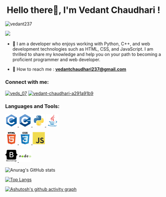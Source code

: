 <h1 align="center">Hello there👋, I'm Vedant Chaudhari !</h1>
<p align="left"> <img src="https://komarev.com/ghpvc/?username=vedant237&label=Profile%20views&color=0e75b6&style=flat" alt="vedant237" /> </p>
<p align="left"> <img src="C:\Users\VISHWANATH CHAUDHARI\Downloads\Blue Geometric Technology LinkedIn Banner.png"/> </p>


- 🌱 I am a developer who enjoys working with Python, C++, and web development technologies such as HTML, CSS, and JavaScript. I am thrilled to share my knowledge and help you on your path to becoming a proficient programmer and web developer.

- 📩 How to reach me : **vedantchaudhari237@gmail.com**

<h3 align="left">Connect with me:</h3>
<p align="left">
<a href="https://twitter.com/veds_07" target="blank"><img align="center" src="https://raw.githubusercontent.com/rahuldkjain/github-profile-readme-generator/master/src/images/icons/Social/twitter.svg" alt="veds_07" height="30" width="40" /></a> 
 <a href="https://linkedin.com/in/vedant-chaudhari-a291a91b9" target="blank"><img align="center" src="https://raw.githubusercontent.com/rahuldkjain/github-profile-readme-generator/master/src/images/icons/Social/linked-in-alt.svg" alt="vedant-chaudhari-a291a91b9" height="30" width="40" /></a>
</p>

<h3 align="left">Languages and Tools:</h3>
<a href="https://www.cprogramming.com/" target="_blank" rel="noreferrer"> <img src="https://raw.githubusercontent.com/devicons/devicon/master/icons/c/c-original.svg" alt="c" width="40" height="40"/> </a>
<align="left"> <a href="https://www.w3schools.com/cpp/" target="_blank" rel="noreferrer"> <img src="https://raw.githubusercontent.com/devicons/devicon/master/icons/cplusplus/cplusplus-original.svg" alt="cplusplus" width="40" height="40"/> </a> <a href="https://www.python.org" target="_blank" rel="noreferrer"> <img src="https://raw.githubusercontent.com/devicons/devicon/master/icons/python/python-original.svg" alt="python" width="40" height="40"/> </a>
<a href="https://www.java.com" target="_blank" rel="noreferrer"> <img src="https://raw.githubusercontent.com/devicons/devicon/master/icons/java/java-original.svg" alt="java" width="40" height="40"/></a>
<p>
 <a href="https://www.w3.org/html/" target="_blank" rel="noreferrer"> <img src="https://raw.githubusercontent.com/devicons/devicon/master/icons/html5/html5-original-wordmark.svg" alt="html5" width="40" height="40"/>
  <a href="https://www.w3schools.com/css/" target="_blank" rel="noreferrer"> <img src="https://raw.githubusercontent.com/devicons/devicon/master/icons/css3/css3-original-wordmark.svg" alt="css3" width="40" height="40"/> </a> 
 <a href="https://developer.mozilla.org/en-US/docs/Web/JavaScript" target="_blank" rel="noreferrer"> <img src="https://raw.githubusercontent.com/devicons/devicon/master/icons/javascript/javascript-original.svg" alt="javascript" width="40" height="40"/> </a></p>
 <p align="left"> <a href="https://getbootstrap.com" target="_blank" rel="noreferrer"> <img src="https://raw.githubusercontent.com/devicons/devicon/master/icons/bootstrap/bootstrap-plain-wordmark.svg" alt="bootstrap" width="40" height="40"/>
 <a href="https://nodejs.org" target="_blank" rel="noreferrer"> <img src="https://raw.githubusercontent.com/devicons/devicon/master/icons/nodejs/nodejs-original-wordmark.svg" alt="nodejs" width="40" height="40"/> </a>

</p>


![Anurag's GitHub stats](https://github-readme-stats.vercel.app/api?username=vedant237&show_icons=true&theme=yeblu)

[![Top Langs](https://github-readme-stats.vercel.app/api/top-langs/?username=vedant237&layout=pie&theme=yeblu)](https://github.com/anuraghazra/github-readme-stats)

[![Ashutosh's github activity graph](https://github-readme-activity-graph.vercel.app/graph?username=vedant237&theme=chartreuse-dark)](https://github.com/ashutosh00710/github-readme-activity-graph)

